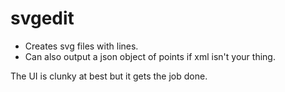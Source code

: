 # svgedit

* Creates svg files with lines.
* Can also output a json object of points if xml isn't your thing.

The UI is clunky at best but it gets the job done.
